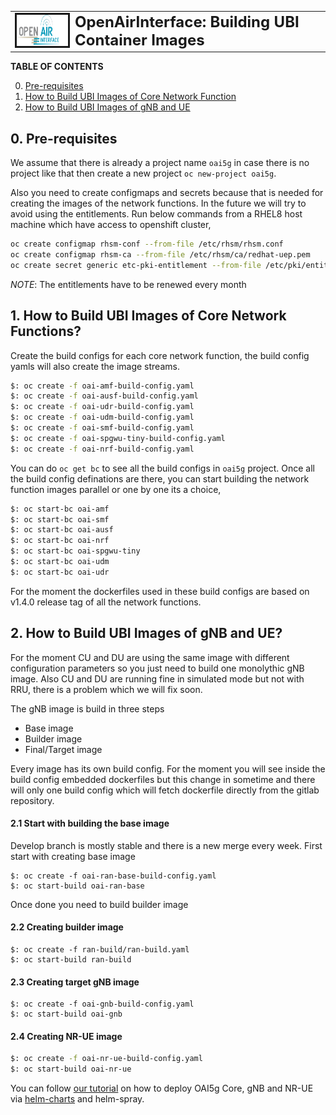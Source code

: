 <table style="border-collapse: collapse; border: none;">
  <tr style="border-collapse: collapse; border: none;">
    <td style="border-collapse: collapse; border: none;">
      <a href="http://www.openairinterface.org/">
         <img src="../docs/images/oai_final_logo.png" alt="" border=3 height=50 width=150>
         </img>
      </a>
    </td>
    <td style="border-collapse: collapse; border: none; vertical-align: center;">
      <b><font size = "5">OpenAirInterface: Building UBI Container Images</font></b>
    </td>
  </tr>
</table>

**TABLE OF CONTENTS**

0.  [Pre-requisites](#0-pre-requisites)
1.  [How to Build UBI Images of Core Network Function](#1-how-to-build-ubi-images-of-core-network-functions)
2.  [How to Build UBI Images of gNB and UE](#2-how-to-build-ubi-images-of-gnb-and-ue)


## 0. Pre-requisites

We assume that there is already a project name `oai5g` in case there is no project like that then create a new project `oc new-project oai5g`. 

Also you need to create configmaps and secrets because that is needed for creating the images of the network functions. In the future we will try to avoid using the entitlements. Run below commands from a RHEL8 host machine which have access to openshift cluster,

```bash
oc create configmap rhsm-conf --from-file /etc/rhsm/rhsm.conf
oc create configmap rhsm-ca --from-file /etc/rhsm/ca/redhat-uep.pem
oc create secret generic etc-pki-entitlement --from-file /etc/pki/entitlement/<pem>.pem --from-file /etc/pki/entitlement/<key>-key.pem
```

*NOTE*: The entitlements have to be renewed every month 


## 1. How to Build UBI Images of Core Network Functions?

Create the build configs for each core network function, the build config yamls will also create the image streams.

```bash
$: oc create -f oai-amf-build-config.yaml
$: oc create -f oai-ausf-build-config.yaml
$: oc create -f oai-udr-build-config.yaml
$: oc create -f oai-udm-build-config.yaml
$: oc create -f oai-smf-build-config.yaml
$: oc create -f oai-spgwu-tiny-build-config.yaml
$: oc create -f oai-nrf-build-config.yaml
```

You can do `oc get bc` to see all the build configs in `oai5g` project. Once all the build config definations are there, you can start building the network function images parallel or one by one its a choice, 

``` bash
$: oc start-bc oai-amf 
$: oc start-bc oai-smf 
$: oc start-bc oai-ausf 
$: oc start-bc oai-nrf
$: oc start-bc oai-spgwu-tiny 
$: oc start-bc oai-udm
$: oc start-bc oai-udr
```

For the moment the dockerfiles used in these build configs are based on v1.4.0 release tag of all the network functions. 

## 2. How to Build UBI Images of gNB and UE?

For the moment CU and DU are using the same image with different configuration parameters so you just need to build one monolythic gNB image. Also CU and DU are running fine in simulated mode but not with RRU, there is a problem which we will fix soon. 

The gNB image is build in three steps
- Base image
- Builder image
- Final/Target image

Every image has its own build config. For the moment you will see inside the build config embedded dockerfiles but this change in sometime and there will only one build config which will fetch dockerfile directly from the gitlab repository. 

#### 2.1 Start with building the base image

Develop branch is mostly stable and there is a new merge every week. First start with creating base image

```
$: oc create -f oai-ran-base-build-config.yaml
$: oc start-build oai-ran-base
```

Once done you need to build builder image

#### 2.2 Creating builder image

```
$: oc create -f ran-build/ran-build.yaml 
$: oc start-build ran-build
```

#### 2.3 Creating target gNB image

```
$: oc create -f oai-gnb-build-config.yaml
$: oc start-build oai-gnb
```

#### 2.4 Creating NR-UE image

``` bash
$: oc create -f oai-nr-ue-build-config.yaml
$: oc start-build oai-nr-ue 
```

You can follow [our tutorial](../docs/DEPLOY_SA5G_HC.md) on how to deploy OAI5g Core, gNB and NR-UE via [helm-charts](../charts) and helm-spray.  